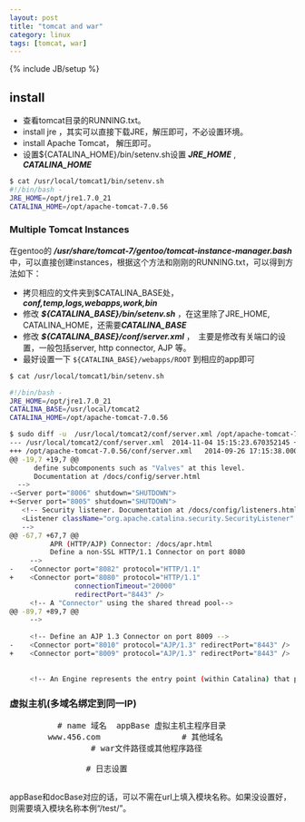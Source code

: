 ```yaml
---
layout: post
title: "tomcat and war"
category: linux
tags: [tomcat, war]
---
```

{% include JB/setup %}

## install

* 查看tomcat目录的RUNNING.txt。
* install jre ，其实可以直接下载JRE，解压即可，不必设置环境。
* install Apache Tomcat， 解压即可。
* 设置${CATALINA_HOME}/bin/setenv.sh设置 ***JRE_HOME*** , ***CATALINA_HOME***

```bash
$ cat /usr/local/tomcat1/bin/setenv.sh 
#!/bin/bash - 
JRE_HOME=/opt/jre1.7.0_21
CATALINA_HOME=/opt/apache-tomcat-7.0.56
```

### Multiple Tomcat Instances

在gentoo的 ***/usr/share/tomcat-7/gentoo/tomcat-instance-manager.bash*** 中，可以直接创建instances，根据这个方法和刚刚的RUNNING.txt，可以得到方法如下：

* 拷贝相应的文件夹到$CATALINA_BASE处， ***conf,temp,logs,webapps,work,bin***
* 修改 ***${CATALINA_BASE}/bin/setenv.sh*** ，在这里除了JRE_HOME, CATALINA_HOME，还需要***CATALINA_BASE***
* 修改 ***${CATALINA_BASE}/conf/server.xml*** ，　主要是修改有关端口的设置，一般包括server, http connector, AJP 等。
* 最好设置一下 `${CATALINA_BASE}/webapps/ROOT` 到相应的app即可

```bash
$ cat /usr/local/tomcat1/bin/setenv.sh 

#!/bin/bash - 
JRE_HOME=/opt/jre1.7.0_21
CATALINA_BASE=/usr/local/tomcat2
CATALINA_HOME=/opt/apache-tomcat-7.0.56
```

```bash
$ sudo diff -u  /usr/local/tomcat2/conf/server.xml /opt/apache-tomcat-7.0.56/conf/server.xml 
--- /usr/local/tomcat2/conf/server.xml  2014-11-04 15:15:23.670352145 +0800
+++ /opt/apache-tomcat-7.0.56/conf/server.xml   2014-09-26 17:15:38.000000000 +0800
@@ -19,7 +19,7 @@
      define subcomponents such as "Valves" at this level.
      Documentation at /docs/config/server.html
  -->
-<Server port="8006" shutdown="SHUTDOWN">
+<Server port="8005" shutdown="SHUTDOWN">
   <!-- Security listener. Documentation at /docs/config/listeners.html
   <Listener className="org.apache.catalina.security.SecurityListener" />
   -->
@@ -67,7 +67,7 @@
          APR (HTTP/AJP) Connector: /docs/apr.html
          Define a non-SSL HTTP/1.1 Connector on port 8080
     -->
-    <Connector port="8082" protocol="HTTP/1.1"
+    <Connector port="8080" protocol="HTTP/1.1"
                connectionTimeout="20000"
                redirectPort="8443" />
     <!-- A "Connector" using the shared thread pool-->
@@ -89,7 +89,7 @@
     -->
 
     <!-- Define an AJP 1.3 Connector on port 8009 -->
-    <Connector port="8010" protocol="AJP/1.3" redirectPort="8443" />
+    <Connector port="8009" protocol="AJP/1.3" redirectPort="8443" />
 
 
     <!-- An Engine represents the entry point (within Catalina) that processesRE_HOME=/opt/jre1.7.0_21
```


### 虚拟主机(多域名绑定到同一IP)

<pre lang="bash">
    <Host name="www.123.com"  appBase="webapps/test" 
         unpackWARs="true" autoDeploy="true">      # name 域名  appBase 虚拟主机主程序目录  
        <Alias>www.456.com</Alias>                 # 其他域名
        <Context path ="" docBase ="/opt/tomcat/webapps/test.war" debug ="0" reloadbale ="true" >         # war文件路径或其他程序路径
                </Context>
        <Valve className="org.apache.catalina.valves.AccessLogValve" directory="logs"
            prefix="localhost_access_log." suffix=".txt"
            pattern="%h %l %u %t &quot;%r&quot; %s %b" />        # 日志设置
    </Host>
</pre>

appBase和docBase对应的话，可以不需在url上填入模块名称。如果没设置好，则需要填入模块名称本例“/test/”。
